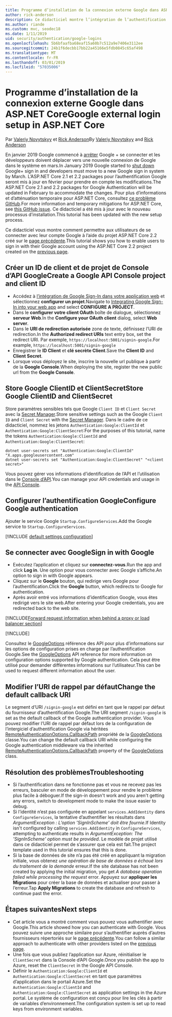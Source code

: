 ```yaml
---
title: Programme d’installation de la connexion externe Google dans ASP.NET Core
author: rick-anderson
description: Ce didacticiel montre l’intégration de l’authentification d’utilisateur de compte Google dans une application ASP.NET Core existante.
ms.author: riande
ms.custom: mvc, seodec18
ms.date: 1/11/2019
uid: security/authentication/google-logins
ms.openlocfilehash: 5b6bfaafba68eaf15a60b7c512a9e7406e3112ee
ms.sourcegitcommit: 24b1f6decbb17bb22a45166e5fdb0845c65af498
ms.translationtype: MT
ms.contentlocale: fr-FR
ms.lasthandoff: 03/01/2019
ms.locfileid: "57035006"
---
```

# <a name="google-external-login-setup-in-aspnet-core"></a><span data-ttu-id="771b5-103">Programme d’installation de la connexion externe Google dans ASP.NET Core</span><span class="sxs-lookup"><span data-stu-id="771b5-103">Google external login setup in ASP.NET Core</span></span>

<span data-ttu-id="771b5-104">Par [Valeriy Novytskyy](https://github.com/01binary) et [Rick Anderson](https://twitter.com/RickAndMSFT)</span><span class="sxs-lookup"><span data-stu-id="771b5-104">By [Valeriy Novytskyy](https://github.com/01binary) and [Rick Anderson](https://twitter.com/RickAndMSFT)</span></span>

<span data-ttu-id="771b5-105">En janvier 2019 Google commencé à [arrêter](https://developers.google.com/+/api-shutdown) Google + se connecter et les développeurs doivent déplacer vers une nouvelle connexion de Google dans le système en mars.</span><span class="sxs-lookup"><span data-stu-id="771b5-105">In January 2019 Google started to [shut down](https://developers.google.com/+/api-shutdown) Google+ sign in and developers must move to a new Google sign in system by March.</span></span> <span data-ttu-id="771b5-106">L’ASP.NET Core 2.1 et 2.2 packages pour l’authentification Google seront mis à jour en février pour prendre en compte les modifications.</span><span class="sxs-lookup"><span data-stu-id="771b5-106">The ASP.NET Core 2.1 and 2.2 packages for Google Authentication will be updated in February to accommodate the changes.</span></span> <span data-ttu-id="771b5-107">Pour plus d’informations et d’atténuation temporaire pour ASP.NET Core, consultez [ce problème GitHub](https://github.com/aspnet/AspNetCore/issues/6486).</span><span class="sxs-lookup"><span data-stu-id="771b5-107">For more information and temporary mitigations for ASP.NET Core, see [this GitHub issue](https://github.com/aspnet/AspNetCore/issues/6486).</span></span> <span data-ttu-id="771b5-108">Ce didacticiel a été mis à jour avec le nouveau processus d’installation.</span><span class="sxs-lookup"><span data-stu-id="771b5-108">This tutorial has been updated with the new setup process.</span></span>

<span data-ttu-id="771b5-109">Ce didacticiel vous montre comment permettre aux utilisateurs de se connecter avec leur compte Google à l’aide du projet ASP.NET Core 2.2 créé sur le [page précédente](xref:security/authentication/social/index).</span><span class="sxs-lookup"><span data-stu-id="771b5-109">This tutorial shows you how to enable users to sign in with their Google account using the ASP.NET Core 2.2 project created on the [previous page](xref:security/authentication/social/index).</span></span>

## <a name="create-a-google-api-console-project-and-client-id"></a><span data-ttu-id="771b5-110">Créer un ID de client et de projet de Console d’API Google</span><span class="sxs-lookup"><span data-stu-id="771b5-110">Create a Google API Console project and client ID</span></span>

* <span data-ttu-id="771b5-111">Accédez à [l’intégration de Google Sign-In dans votre application web](https://developers.google.com/identity/sign-in/web/devconsole-project) et sélectionnez **configurer un projet**.</span><span class="sxs-lookup"><span data-stu-id="771b5-111">Navigate to [Integrating Google Sign-In into your web app](https://developers.google.com/identity/sign-in/web/devconsole-project) and select **CONFIGURE A PROJECT**.</span></span>
* <span data-ttu-id="771b5-112">Dans le **configurer votre client OAuth** boîte de dialogue, sélectionnez **serveur Web**.</span><span class="sxs-lookup"><span data-stu-id="771b5-112">In the **Configure your OAuth client** dialog, select **Web server**.</span></span>
* <span data-ttu-id="771b5-113">Dans le **URI de redirection autorisée** zone de texte, définissez l’URI de redirection.</span><span class="sxs-lookup"><span data-stu-id="771b5-113">In the **Authorized redirect URIs** text entry box, set the redirect URI.</span></span> <span data-ttu-id="771b5-114">Par exemple, `https://localhost:5001/signin-google`.</span><span class="sxs-lookup"><span data-stu-id="771b5-114">For example, `https://localhost:5001/signin-google`</span></span>
* <span data-ttu-id="771b5-115">Enregistrer le **ID Client** et **clé secrète Client**.</span><span class="sxs-lookup"><span data-stu-id="771b5-115">Save the **Client ID** and **Client Secret**.</span></span>
* <span data-ttu-id="771b5-116">Lorsque vous déployez le site, inscrire la nouvelle url publique à partir de la **Google Console**.</span><span class="sxs-lookup"><span data-stu-id="771b5-116">When deploying the site, register the new public url from the **Google Console**.</span></span>

## <a name="store-google-clientid-and-clientsecret"></a><span data-ttu-id="771b5-117">Store Google ClientID et ClientSecret</span><span class="sxs-lookup"><span data-stu-id="771b5-117">Store Google ClientID and ClientSecret</span></span>

<span data-ttu-id="771b5-118">Store paramètres sensibles tels que Google `Client ID` et `Client Secret` avec la [Secret Manager](xref:security/app-secrets).</span><span class="sxs-lookup"><span data-stu-id="771b5-118">Store sensitive settings such as the Google `Client ID` and `Client Secret` with the [Secret Manager](xref:security/app-secrets).</span></span> <span data-ttu-id="771b5-119">Dans le cadre de ce didacticiel, nommez les jetons `Authentication:Google:ClientId` et `Authentication:Google:ClientSecret`:</span><span class="sxs-lookup"><span data-stu-id="771b5-119">For the purposes of this tutorial, name the tokens `Authentication:Google:ClientId` and `Authentication:Google:ClientSecret`:</span></span>

```console
dotnet user-secrets set "Authentication:Google:ClientId" "X.apps.googleusercontent.com"
dotnet user-secrets set "Authentication:Google:ClientSecret" "<client secret>"
```

<span data-ttu-id="771b5-120">Vous pouvez gérer vos informations d’identification de l’API et l’utilisation dans le [Console d’API](https://console.developers.google.com/apis/dashboard).</span><span class="sxs-lookup"><span data-stu-id="771b5-120">You can manage your API credentials and usage in the [API Console](https://console.developers.google.com/apis/dashboard).</span></span>

## <a name="configure-google-authentication"></a><span data-ttu-id="771b5-121">Configurer l’authentification Google</span><span class="sxs-lookup"><span data-stu-id="771b5-121">Configure Google authentication</span></span>

<span data-ttu-id="771b5-122">Ajouter le service Google `Startup.ConfigureServices`.</span><span class="sxs-lookup"><span data-stu-id="771b5-122">Add the Google service to `Startup.ConfigureServices`.</span></span>

[!INCLUDE [default settings configuration](includes/default-settings2-2.md)]

## <a name="sign-in-with-google"></a><span data-ttu-id="771b5-123">Se connecter avec Google</span><span class="sxs-lookup"><span data-stu-id="771b5-123">Sign in with Google</span></span>

* <span data-ttu-id="771b5-124">Exécutez l’application et cliquez sur **connectez-vous**.</span><span class="sxs-lookup"><span data-stu-id="771b5-124">Run the app and click **Log in**.</span></span> <span data-ttu-id="771b5-125">Une option pour vous connecter avec Google s’affiche.</span><span class="sxs-lookup"><span data-stu-id="771b5-125">An option to sign in with Google appears.</span></span>
* <span data-ttu-id="771b5-126">Cliquez sur le **Google** bouton, qui redirige vers Google pour l’authentification.</span><span class="sxs-lookup"><span data-stu-id="771b5-126">Click the **Google** button, which redirects to Google for authentication.</span></span>
* <span data-ttu-id="771b5-127">Après avoir entré vos informations d’identification Google, vous êtes redirigé vers le site web.</span><span class="sxs-lookup"><span data-stu-id="771b5-127">After entering your Google credentials, you are redirected back to the web site.</span></span>

[!INCLUDE[Forward request information when behind a proxy or load balancer section](includes/forwarded-headers-middleware.md)]

[!INCLUDE[](includes/chain-auth-providers.md)]

<span data-ttu-id="771b5-128">Consultez le [GoogleOptions](/dotnet/api/microsoft.aspnetcore.authentication.google.googleoptions) référence des API pour plus d’informations sur les options de configuration prises en charge par l’authentification Google.</span><span class="sxs-lookup"><span data-stu-id="771b5-128">See the [GoogleOptions](/dotnet/api/microsoft.aspnetcore.authentication.google.googleoptions) API reference for more information on configuration options supported by Google authentication.</span></span> <span data-ttu-id="771b5-129">Cela peut être utilisé pour demander différentes informations sur l’utilisateur.</span><span class="sxs-lookup"><span data-stu-id="771b5-129">This can be used to request different information about the user.</span></span>

## <a name="change-the-default-callback-uri"></a><span data-ttu-id="771b5-130">Modifier l’URI de rappel par défaut</span><span class="sxs-lookup"><span data-stu-id="771b5-130">Change the default callback URI</span></span>

<span data-ttu-id="771b5-131">Le segment d’URI `/signin-google` est défini en tant que le rappel par défaut du fournisseur d’authentification Google.</span><span class="sxs-lookup"><span data-stu-id="771b5-131">The URI segment `/signin-google` is set as the default callback of the Google authentication provider.</span></span> <span data-ttu-id="771b5-132">Vous pouvez modifier l’URI de rappel par défaut lors de la configuration de l’intergiciel d’authentification Google via héritées [RemoteAuthenticationOptions.CallbackPath](/dotnet/api/microsoft.aspnetcore.authentication.remoteauthenticationoptions.callbackpath) propriété de la [GoogleOptions](/dotnet/api/microsoft.aspnetcore.authentication.google.googleoptions) classe.</span><span class="sxs-lookup"><span data-stu-id="771b5-132">You can change the default callback URI while configuring the Google authentication middleware via the inherited [RemoteAuthenticationOptions.CallbackPath](/dotnet/api/microsoft.aspnetcore.authentication.remoteauthenticationoptions.callbackpath) property of the [GoogleOptions](/dotnet/api/microsoft.aspnetcore.authentication.google.googleoptions) class.</span></span>

## <a name="troubleshooting"></a><span data-ttu-id="771b5-133">Résolution des problèmes</span><span class="sxs-lookup"><span data-stu-id="771b5-133">Troubleshooting</span></span>

* <span data-ttu-id="771b5-134">Si l’authentification dans ne fonctionne pas et vous ne recevez pas les erreurs, basculer en mode de développement pour rendre le problème plus facile à déboguer.</span><span class="sxs-lookup"><span data-stu-id="771b5-134">If the sign-in doesn't work and you aren't getting any errors, switch to development mode to make the issue easier to debug.</span></span>
* <span data-ttu-id="771b5-135">Si l’identité n’est pas configurée en appelant `services.AddIdentity` dans `ConfigureServices`, la tentative d’authentifier les résultats dans *ArgumentException : L’option 'SignInScheme' doit être fournie*.</span><span class="sxs-lookup"><span data-stu-id="771b5-135">If Identity isn't configured by calling `services.AddIdentity` in `ConfigureServices`, attempting to authenticate results in *ArgumentException: The 'SignInScheme' option must be provided*.</span></span> <span data-ttu-id="771b5-136">Le modèle de projet utilisé dans ce didacticiel permet de s’assurer que cela est fait.</span><span class="sxs-lookup"><span data-stu-id="771b5-136">The project template used in this tutorial ensures that this is done.</span></span>
* <span data-ttu-id="771b5-137">Si la base de données de site n’a pas été créé en appliquant la migration initiale, vous obtenez *une opération de base de données a échoué lors du traitement de la demande* erreur.</span><span class="sxs-lookup"><span data-stu-id="771b5-137">If the site database has not been created by applying the initial migration, you get *A database operation failed while processing the request* error.</span></span> <span data-ttu-id="771b5-138">Appuyez sur **appliquer les Migrations** pour créer la base de données et actualiser pour passer à l’erreur.</span><span class="sxs-lookup"><span data-stu-id="771b5-138">Tap **Apply Migrations** to create the database and refresh to continue past the error.</span></span>

## <a name="next-steps"></a><span data-ttu-id="771b5-139">Étapes suivantes</span><span class="sxs-lookup"><span data-stu-id="771b5-139">Next steps</span></span>

* <span data-ttu-id="771b5-140">Cet article vous a montré comment vous pouvez vous authentifier avec Google.</span><span class="sxs-lookup"><span data-stu-id="771b5-140">This article showed how you can authenticate with Google.</span></span> <span data-ttu-id="771b5-141">Vous pouvez suivre une approche similaire pour s’authentifier auprès d’autres fournisseurs répertoriés sur le [page précédente](xref:security/authentication/social/index).</span><span class="sxs-lookup"><span data-stu-id="771b5-141">You can follow a similar approach to authenticate with other providers listed on the [previous page](xref:security/authentication/social/index).</span></span>
* <span data-ttu-id="771b5-142">Une fois que vous publiez l’application sur Azure, réinitialiser le `ClientSecret` dans la Console d’API Google.</span><span class="sxs-lookup"><span data-stu-id="771b5-142">Once you publish the app to Azure, reset the `ClientSecret` in the Google API Console.</span></span>
* <span data-ttu-id="771b5-143">Définir le `Authentication:Google:ClientId` et `Authentication:Google:ClientSecret` en tant que paramètres d’application dans le portail Azure.</span><span class="sxs-lookup"><span data-stu-id="771b5-143">Set the `Authentication:Google:ClientId` and `Authentication:Google:ClientSecret` as application settings in the Azure portal.</span></span> <span data-ttu-id="771b5-144">Le système de configuration est conçu pour lire les clés à partir de variables d’environnement.</span><span class="sxs-lookup"><span data-stu-id="771b5-144">The configuration system is set up to read keys from environment variables.</span></span>
